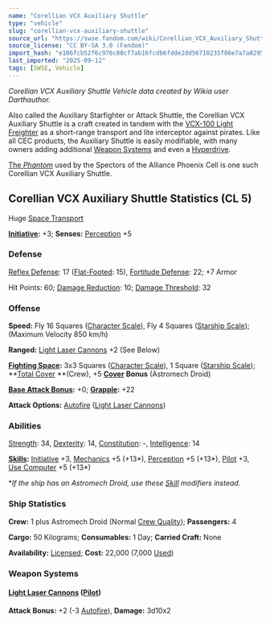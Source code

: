 ```yaml
---
name: "Corellian VCX Auxiliary Shuttle"
type: "vehicle"
slug: "corellian-vcx-auxiliary-shuttle"
source_url: "https://swse.fandom.com/wiki/Corellian_VCX_Auxiliary_Shuttle"
source_license: "CC BY-SA 3.0 (Fandom)"
import_hash: "e106fcb52f6c976c80cf7ab16fcdb6fdde2dd56710235f86e7a7a8295825dc78"
last_imported: "2025-09-12"
tags: [SWSE, Vehicle]
---
```

*Corellian VCX Auxiliary Shuttle Vehicle data created by Wikia user Darthauthor.*

Also called the Auxiliary Starfighter or Attack Shuttle, the Corellian VCX Auxiliary Shuttle is a craft created in tandem with the [VCX-100 Light Freighter](https://swse.fandom.com/wiki/VCX-100_Light_Freighter) as a short-range transport and lite interceptor against pirates. Like all CEC products, the Auxiliary Shuttle is easily modifiable, with many owners adding additional [Weapon Systems](https://swse.fandom.com/wiki/Weapon_Systems) and even a [Hyperdrive](https://swse.fandom.com/wiki/Hyperdrive).

[The *Phantom*](https://swse.fandom.com/wiki/The_Phantom) used by the Spectors of the Alliance Phoenix Cell is one such Corellian VCX Auxiliary Shuttle.
## Corellian VCX Auxiliary Shuttle Statistics (CL 5)
Huge [Space Transport](https://swse.fandom.com/wiki/Space_Transport)

**[Initiative](https://swse.fandom.com/wiki/Initiative):** +3; **Senses:** [Perception](https://swse.fandom.com/wiki/Perception) +5
### Defense
[Reflex Defense](https://swse.fandom.com/wiki/Reflex_Defense_(Vehicles)): 17 ([Flat-Footed](https://swse.fandom.com/wiki/Flat-Footed): 15), [Fortitude Defense](https://swse.fandom.com/wiki/Fortitude_Defense_(Vehicles)): 22; +7 Armor

Hit Points: 60; [Damage Reduction](https://swse.fandom.com/wiki/Damage_Reduction): 10; [Damage Threshold](https://swse.fandom.com/wiki/Damage_Threshold_(Vehicles)): 32
### Offense
**Speed:** Fly 16 Squares ([Character Scale](https://swse.fandom.com/wiki/Character_Scale)), Fly 4 Squares ([Starship Scale](https://swse.fandom.com/wiki/Starship_Scale)); (Maximum Velocity 850 km/h)

**Ranged:** [Light Laser Cannons](https://swse.fandom.com/wiki/Light_Laser_Cannons) +2 (See Below)

**[Fighting Space](https://swse.fandom.com/wiki/Fighting_Space):** 3x3 Squares ([Character Scale](https://swse.fandom.com/wiki/Character_Scale)), 1 Square ([Starship Scale](https://swse.fandom.com/wiki/Starship_Scale)); **[Total Cover](https://swse.fandom.com/wiki/Total_Cover) **(Crew), +5 **[Cover](https://swse.fandom.com/wiki/Cover)** **Bonus** (Astromech Droid)

**[Base Attack Bonus](https://swse.fandom.com/wiki/Base_Attack_Bonus):** +0; **[Grapple](https://swse.fandom.com/wiki/Grapple):** +22

**Attack Options:** [Autofire](https://swse.fandom.com/wiki/Autofire_(Vehicle_Combat)) ([Light Laser Cannons](https://swse.fandom.com/wiki/Light_Laser_Cannons))
### Abilities
[Strength](https://swse.fandom.com/wiki/Strength): 34, [Dexterity](https://swse.fandom.com/wiki/Dexterity): 14, [Constitution](https://swse.fandom.com/wiki/Constitution): -, [Intelligence](https://swse.fandom.com/wiki/Intelligence): 14

**[Skills](https://swse.fandom.com/wiki/Skills):** [Initiative](https://swse.fandom.com/wiki/Initiative) +3, [Mechanics](https://swse.fandom.com/wiki/Mechanics) +5 (+13*), [Perception](https://swse.fandom.com/wiki/Perception) +5 (+13*), [Pilot](https://swse.fandom.com/wiki/Pilot) +3, [Use Computer](https://swse.fandom.com/wiki/Use_Computer) +5 (+13*)

**If the ship has an Astromech Droid, use these [Skill](https://swse.fandom.com/wiki/Skill) modifiers instead.*
### Ship Statistics
**Crew:** 1 plus Astromech Droid (Normal [Crew Quality](https://swse.fandom.com/wiki/Crew_Quality)); **Passengers:** 4

**Cargo:** 50 Kilograms; **Consumables:** 1 Day; **Carried Craft:** None

**Availability:** [Licensed](https://swse.fandom.com/wiki/Licensed); **Cost:** 22,000 (7,000 [Used](https://swse.fandom.com/wiki/Used))
### Weapon Systems
#### **[Light Laser Cannons](https://swse.fandom.com/wiki/Light_Laser_Cannons) ([Pilot](https://swse.fandom.com/wiki/Pilot_(Vehicle_Combat)))**
**Attack Bonus:** +2 (-3 [Autofire](https://swse.fandom.com/wiki/Autofire_(Vehicle_Combat))), **Damage:** 3d10x2